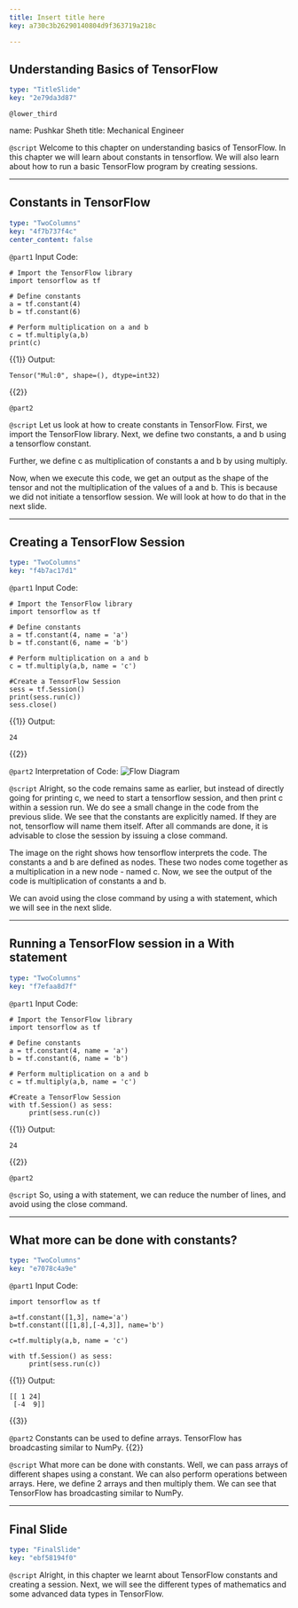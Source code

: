 ```yaml
---
title: Insert title here
key: a730c3b26290140804d9f363719a218c

---
```

## Understanding Basics of TensorFlow

```yaml
type: "TitleSlide"
key: "2e79da3d87"
```

`@lower_third`

name: Pushkar Sheth
title: Mechanical Engineer


`@script`
Welcome to this chapter on understanding basics of TensorFlow. In this chapter we will learn about constants in tensorflow. We will also learn about how to run a basic TensorFlow program by creating sessions.


---
## Constants in TensorFlow

```yaml
type: "TwoColumns"
key: "4f7b737f4c"
center_content: false
```

`@part1`
Input Code:
```
# Import the TensorFlow library
import tensorflow as tf

# Define constants
a = tf.constant(4)
b = tf.constant(6)

# Perform multiplication on a and b
c = tf.multiply(a,b)
print(c)
```
{{1}}
Output:
```
Tensor("Mul:0", shape=(), dtype=int32)
```
{{2}}


`@part2`



`@script`
Let us look at how to create constants in TensorFlow.
First, we import the TensorFlow library.
Next, we  define two constants, a and b using a tensorflow constant.

Further, we define c as multiplication of constants a and b by using multiply.

Now, when we execute this code, we get an output as the shape of the tensor and not the multiplication of the values of a and b.
This is because we did not initiate a tensorflow session. We will look at how to do that in the next slide.


---
## Creating a TensorFlow Session

```yaml
type: "TwoColumns"
key: "f4b7ac17d1"
```

`@part1`
Input Code:
```
# Import the TensorFlow library
import tensorflow as tf

# Define constants
a = tf.constant(4, name = 'a')
b = tf.constant(6, name = 'b')

# Perform multiplication on a and b
c = tf.multiply(a,b, name = 'c')

#Create a TensorFlow Session
sess = tf.Session()
print(sess.run(c))
sess.close()
```
{{1}}
Output:
```
24
```
{{2}}


`@part2`
Interpretation of Code:
![Flow Diagram](https://assets.datacamp.com/production/repositories/3605/datasets/52a4493db49457dd668c825909cc5ae41f74e02f/flowdiag1.png)


`@script`
Alright, so the code remains same as earlier, but instead of directly going for printing c, we need to start a tensorflow session, and then print c within a session run.
We do see a small change in the code from the previous slide. We see that the constants are explicitly named. If they are not, tensorflow will name them itself.
After all commands are done, it is advisable to close the session by issuing a close command.

The image on the right shows how tensorflow interprets the code. The constants a and b are defined as nodes. 
These two nodes come together as a multiplication in a new node - named c.
Now, we see the output of the code is multiplication of constants a and b.

We can avoid using the close command by using a with statement, which we will see in the next slide.


---
## Running a TensorFlow session in a With statement

```yaml
type: "TwoColumns"
key: "f7efaa8d7f"
```

`@part1`
Input Code:
```
# Import the TensorFlow library
import tensorflow as tf

# Define constants
a = tf.constant(4, name = 'a')
b = tf.constant(6, name = 'b')

# Perform multiplication on a and b
c = tf.multiply(a,b, name = 'c')

#Create a TensorFlow Session
with tf.Session() as sess:
     print(sess.run(c))
```
{{1}}
Output:
```
24
```
{{2}}


`@part2`



`@script`
So, using a with statement, we can reduce the number of lines, and avoid using the close command.


---
## What more can be done with constants?

```yaml
type: "TwoColumns"
key: "e7078c4a9e"
```

`@part1`
Input Code:
```
import tensorflow as tf

a=tf.constant([1,3], name='a')
b=tf.constant([[1,8],[-4,3]], name='b')

c=tf.multiply(a,b, name = 'c')

with tf.Session() as sess:
     print(sess.run(c))
```
{{1}}
Output:
```
[[ 1 24]
 [-4  9]]
```
{{3}}


`@part2`
Constants can be used to define arrays. TensorFlow has broadcasting similar to NumPy.
{{2}}


`@script`
What more can be done with constants. Well, we can pass arrays of different shapes using a constant. We can also perform operations between arrays. Here, we define 2 arrays and then multiply them. We can see that TensorFlow has broadcasting similar to NumPy.


---
## Final Slide

```yaml
type: "FinalSlide"
key: "ebf58194f0"
```

`@script`
Alright, in this chapter we learnt about TensorFlow constants and creating a session. Next, we will see the different types of mathematics and some advanced data types in TensorFlow.

